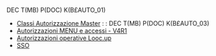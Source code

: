   DEC T(MB) P(DOC) K(B£AUTO_01)
- [Classi Autorizzazione Master](Sorgenti/MB/DOC/B£AUTO_02)
 :  : DEC T(MB) P(DOC) K(B£AUTO_03)
- [Autorizzazioni MENU e accessi - V4R1](Sorgenti/MB/DOC/B£AUTO_04)
- [Autorizzazioni operative Looc.up](Sorgenti/MB/DOC/B£AUTO_05)
- [SSO](Sorgenti/MB/DOC/B£AUTO_99)
